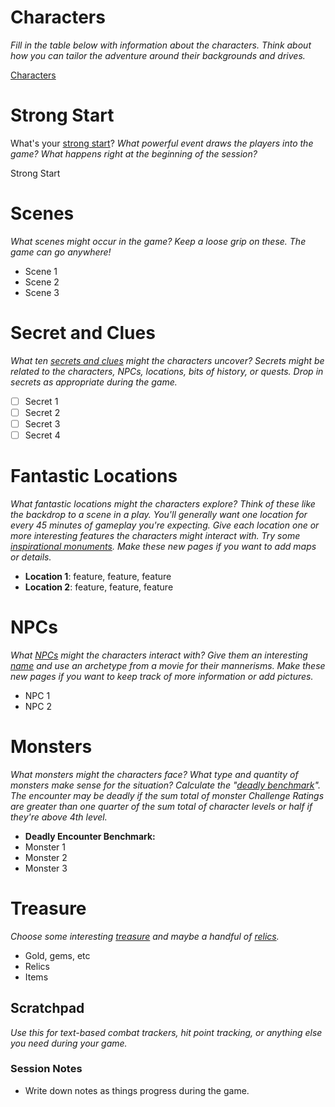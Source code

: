 # Characters

_Fill in the table below with information about the characters. Think about how you can tailor the adventure around their backgrounds and drives._

[Characters](https://www.notion.so/238e3f247d8f44f8a3ea82014075426a)

# Strong Start

What's your [strong start](https://slyflourish.com/starting_strong.html)? _What powerful event draws the players into the game? What happens right at the beginning of the session?_

Strong Start

# Scenes

_What scenes might occur in the game? Keep a loose grip on these. The game can go anywhere!_

-   Scene 1
-   Scene 2
-   Scene 3

# Secret and Clues

_What ten [secrets and clues](https://slyflourish.com/sharing_secrets.html) might the characters uncover? Secrets might be related to the characters, NPCs, locations, bits of history, or quests. Drop in secrets as appropriate during the game._

-   [ ] Secret 1
-   [ ] Secret 2
-   [ ] Secret 3
-   [ ] Secret 4

# Fantastic Locations

_What fantastic locations might the characters explore? Think of these like the backdrop to a scene in a play. You'll generally want one location for every 45 minutes of gameplay you're expecting. Give each location one or more interesting features the characters might interact with. Try some [inspirational monuments](https://slyflourish.com/random_generators/monuments.html). Make these new pages if you want to add maps or details._

-   **Location 1**: feature, feature, feature
-   **Location 2**: feature, feature, feature

# NPCs

_What [NPCs](https://slyflourish.com/random_generators/npc_generator.html) might the characters interact with? Give them an interesting [name](https://slyflourish.com/random_name_generator.html) and use an archetype from a movie for their mannerisms. Make these new pages if you want to keep track of more information or add pictures._

-   NPC 1
-   NPC 2

# Monsters

_What monsters might the characters face? What type and quantity of monsters make sense for the situation? Calculate the "[deadly benchmark](https://slyflourish.com/the_lazy_encounter_benchmark.html)". The encounter may be deadly if the sum total of monster Challenge Ratings are greater than one quarter of the sum total of character levels or half if they're above 4th level._

-   **Deadly Encounter Benchmark:**
-   Monster 1
-   Monster 2
-   Monster 3

# Treasure

_Choose some interesting [treasure](https://slyflourish.com/random_generators/5e_treasure.html) and maybe a handful of [relics](https://slyflourish.com/random_generators/relics.html)._

-   Gold, gems, etc
-   Relics
-   Items

## Scratchpad

_Use this for text-based combat trackers, hit point tracking, or anything else you need during your game._

### Session Notes

-   Write down notes as things progress during the game.